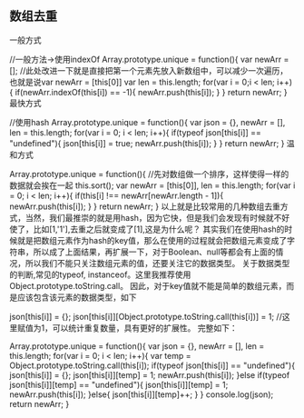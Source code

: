 ## 数组去重  
一般方式

//一般方法->使用indexOf
Array.prototype.unique = function(){
    var newArr = [];
    //此处改进一下就是直接把第一个元素先放入新数组中，可以减少一次遍历，也就是说var newArr = [this[0]]
    var len = this.length;
    for(var i = 0;i < len; i++){
        if(newArr.indexOf(this[i]) == -1){
            newArr.push(this[i]);
        }
    }
    return newArr;
}
最快方式

//使用hash
Array.prototype.unique = function(){
    var json = {}, newArr = [], len = this.length;
    for(var i = 0; i < len; i++){
        if(typeof json[this[i]] == "undefined"){
            json[this[i]] = true;
            newArr.push(this[i]);
        }
    }
    return newArr;
}
温和方式

Array.prototype.unique = function(){
          //先对数组做一个排序，这样使得一样的数据就会挨在一起
    this.sort();
    var newArr = [this[0]], len = this.length;
    for(var i = 0; i < len; i++){
        if(this[i] !== newArr[newArr.length - 1]){
            newArr.push(this[i]);
        }
    }
    return newArr;
}
以上就是比较常用的几种数组去重方式，当然，我们最推崇的就是用hash，因为它快，但是我们会发现有时候就不好使了，比如[1,'1'],去重之后就变成了[1],这是为什么呢？
其实我们在使用hash的时候就是把数组元素作为hash的key值，那么在使用的过程就会把数组元素变成了字符串，所以成了上面结果，再扩展一下，对于Boolean、null等都会有上面的情况，所以我们不能只关注数组元素的值，还要关注它的数据类型。
关于数据类型的判断,常见的typeof, instanceof。这里我推荐使用Object.prototype.toString.call。
因此，对于key值就不能是简单的数组元素，而是应该包含该元素的数据类型，如下

json[this[i]] = {};
json[this[i]][Object.prototype.toString.call(this[i])] = 1;
//这里赋值为1，可以统计重复数量，具有更好的扩展性。
完整如下：

Array.prototype.unique = function(){
    var json = {}, newArr = [], len = this.length;
    for(var i = 0; i < len; i++){
        var temp = Object.prototype.toString.call(this[i]);
        if(typeof json[this[i]] == "undefined"){
            json[this[i]] = {};
            json[this[i]][temp] = 1;
            newArr.push(this[i]);
        }else if(typeof json[this[i]][temp] == "undefined"){
            json[this[i]][temp] = 1;
            newArr.push(this[i]);
        }else{
            json[this[i]][temp]++;
        }
    }
    console.log(json);
    return newArr;
}